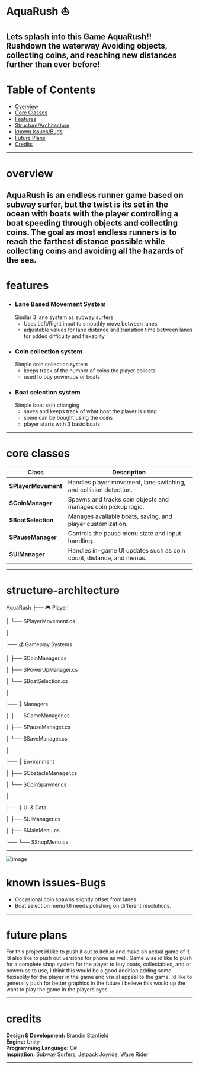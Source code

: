 # AquaRush ⛵
Lets splash into this Game AquaRush!! Rushdown the waterway Avoiding objects, collecting coins, and reaching new distances further than ever before!
---
# Table of Contents
- [Overview](#Overview)
- [Core Classes](#Core-classes)
- [Features](#Features)
- [Structure/Architecture](#structure-architecture)
- [known issues/Bugs](#Known-Issues-Bugs)
- [Future Plans](#Future-Plans)
- [Credits](#Credits)
---
# overview
AquaRush is an endless runner game based on subway surfer, but the twist is its set in the ocean with boats with the player controlling a boat speeding through objects and collecting coins. The goal as most endless runners is to reach the farthest distance possible while collecting coins and avoiding all the hazards of the sea. 
---
# features
- ### Lane Based Movement System
    Similar 3 lane system as subway surfers
    - Uses Left/Right input to smoothly move between lanes
    - adjustable values for lane distance and transition time between lanes for added difficulty and flexablity
- ### Coin collection system
    Simple coin collection system 
    - keeps track of the number of coins the player collects
    - used to buy powerups or boats
- ### Boat selection system
    Simple boat skin changing
    - saves and keeps track of what boat the player is using
    - some can be bought using the coins
    - player starts with 3 basic boats
---
# core classes
| Class | Description |
|-------|--------------|
| **SPlayerMovement** | Handles player movement, lane switching, and collision detection. |
| **SCoinManager** | Spawns and tracks coin objects and manages coin pickup logic. |
| **SBoatSelection** | Manages available boats, saving, and player customization. |
| **SPauseManager** | Controls the pause menu state and input handling. |
| **SUIManager** | Handles in-game UI updates such as coin count, distance, and menus. |

---
# structure-architecture
AquaRush
├── 🎮 Player

│     └── SPlayerMovement.cs

│

├── 💰 Gameplay Systems

│     ├── SCoinManager.cs

│     ├── SPowerUpManager.cs

│     └── SBoatSelection.cs

│

├── 🧠 Managers

│     ├── SGameManager.cs

│     ├── SPauseManager.cs

│     └── SSaveManager.cs

│

├── 🌊 Environment

│     ├── SObstacleManager.cs

│     └── SCoinSpawner.cs

│

├── 🧩 UI & Data

│   ├── SUIManager.cs

│   ├── SMainMenu.cs

└──  └── SShopMenu.cs

---
![image](https://www.google.com/url?sa=i&url=https%3A%2F%2Fwww.svgrepo.com%2F&psig=AOvVaw2P-u1OGohEIRQNZK-BdJ8N&ust=1761159267390000&source=images&cd=vfe&opi=89978449&ved=0CBYQjRxqFwoTCLCe99f7tZADFQAAAAAdAAAAABAE)
# known issues-Bugs
- Occasional coin spawns slightly offset from lanes.  
- Boat selection menu UI needs polishing on different resolutions.  
---
# future plans
For this project id like to push it out to itch.io and make an actual game of it. Id also like to push out versions for phone as well. Game wise id like to push for a complete shop system for the player to buy boats, collectables, and or powerups to use, I think this would be a good addition adding some flexiablity for the player in the game and visual appeal to the game. Id like to generally push for better graphics in the future i believe this would up the want to play the game in the players eyes.

---
# credits
**Design & Development:** Brandin Stanfield  
**Engine:** Unity  
**Programming Language:** C#  
**Inspiration:** Subway Surfers, Jetpack Joyride, Wave Rider

---
